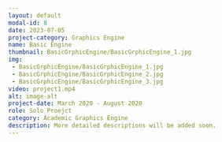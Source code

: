 ```yaml
---
layout: default
modal-id: 8
date: 2023-07-05
project-category: Graphics Engine
name: Basic Engine
thumbnail: BasicGrphicEngine/BasicGrphicEngine_1.jpg
img: 
 - BasicGrphicEngine/BasicGrphicEngine_1.jpg
 - BasicGrphicEngine/BasicGrphicEngine_2.jpg
 - BasicGrphicEngine/BasicGrphicEngine_3.jpg
video: project1.mp4
alt: image-alt
project-date: March 2020 - August 2020
role: Solo Proejct
category: Academic Graphics Engine
description: More detailed descriptions will be added soon.
---
```

